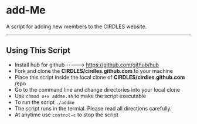 # add-Me
A script for adding new members to the CIRDLES website.

***

## Using This Script

* Install hub for github -----> https://github.com/github/hub
* Fork and clone the **CIRDLES/cirdles.github.com** to your machine
* Place this script inside the local clone of **CIRDLES/cirdles.github.com** repo
* Go to the command line and change directories into your local clone
* Use `chmod u+x addme.sh` to make the script executable
* To run the script  `./addme`
* The script runs in the termial. Please read all directions carefully.
* At anytime use `control-c` to stop the script
